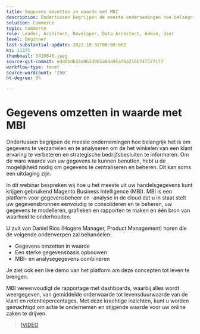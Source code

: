 ```yaml
---
title: Gegevens omzetten in waarde met MBI
description: Ondertussen begrijpen de meeste ondernemingen hoe belangrijk het is om gegevens te verzamelen en te analyseren om de het winkelen van een klant ervaring te verbeteren en strategische bedrijfsbesluiten te informeren. Om de ware waarde van uw gegevens te kunnen benutten, hebt u de mogelijkheid nodig om gegevens te centraliseren en beheren. Dit kan soms een uitdaging zijn.
solution: Commerce
topic: Commerce
role: Leader, Architect, Developer, Data Architect, Admin, User
level: Beginner
last-substantial-update: 2022-10-31T00:00:00Z
kt: 11371
thumbnail: 3410646.jpeg
source-git-commit: edd0bdb28a9b3d065a64a95af6a216b747577c77
workflow-type: tm+mt
source-wordcount: '250'
ht-degree: 0%

---
```


# Gegevens omzetten in waarde met MBI

Ondertussen begrijpen de meeste ondernemingen hoe belangrijk het is om gegevens te verzamelen en te analyseren om de het winkelen van een klant ervaring te verbeteren en strategische bedrijfsbesluiten te informeren. Om de ware waarde van uw gegevens te kunnen benutten, hebt u de mogelijkheid nodig om gegevens te centraliseren en beheren. Dit kan soms een uitdaging zijn.

In dit webinar bespreken wij hoe u het meeste uit uw handelsgegevens kunt krijgen gebruikend Magento Business Intelligence (MBI). MBI is een platform voor gegevensbeheer en -analyse in de cloud dat u in staat stelt uw gegevensbronnen eenvoudig te consolideren en te beheren, uw gegevens te modelleren, grafieken en rapporten te maken en één bron van waarheid te onderhouden.

U zult van Daniel Rios (Hogere Manager, Product Management) horen die de volgende onderwerpen zal behandelen:

* Gegevens omzetten in waarde
* Een sterke gegevensbasis opbouwen
* MBI- en analysegegevens combineren

Je ziet ook een live demo van het platform om deze concepten tot leven te brengen.

MBI vereenvoudigt de rapportage met dashboards, waarbij alles wordt weergegeven, van gemiddelde orderwaarde tot levensduurwaarde van de klant en retentiepercentages. Met deze krachtige inzichten, kunt u worden gemachtigd om actie te ondernemen en stijgende waarde voor uw online zaken te drijven.

>[!VIDEO](https://video.tv.adobe.com/v/3410646/?quality=12&learn=on)
